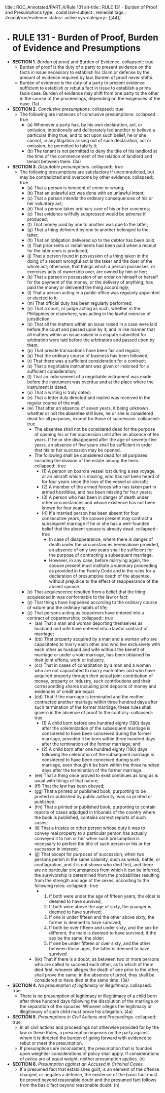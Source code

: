 title:: ROC_Annotated/PART_4/Rule 131
alt-title:: RULE 131 - Burden of Proof and Presumptions
type:: codal
law-subject:: remedial
tags:: #codal/roc/evidence
status:: active
sys-category:: [[44]]

- # RULE 131 - Burden of Proof, Burden of Evidence and Presumptions
- **SECTION 1.** *Burden of proof* and Burden of Evidence.
  collapsed:: true
	- Burden of proof is the duty of a party to present evidence on the facts in issue necessary to establish his claim or defense by the amount of evidence required by law. Burden of proof never shifts.
	- Burden of evidence is the duty of a party to present evidence sufficient to establish or rebut a fact in issue to establish a prima facie case. Burden of evidence may shift from one party to the other in the course of the proceedings, depending on the exigencies of the case. (1a)
- **SECTION 2.** *Conclusive presumptions.*
  collapsed:: true
	- The following are instances of conclusive presumptions:
	  collapsed:: true
		- (a) Whenever a party has, by his own declaration, act, or omission, intentionally and deliberately led another to believe a particular thing true, and to act upon such belief, he or she cannot, in any litigation arising out of such declaration, act or omission, be permitted to falsify it;
		- (b) The tenant is not permitted to deny the title of his landlord at the time of the commencement of the relation of landlord and tenant between them. (3a)
- **SECTION 3.** *Disputable presumptions.*
  collapsed:: true
	- The following presumptions are satisfactory if uncontradicted, but may be contradicted and overcome by other evidence:
	  collapsed:: true
		- (a) That a person is innocent of crime or wrong;
		- (b) That an unlawful act was done with an unlawful intent;
		- (c) That a person intends the ordinary consequences of his or her voluntary act;
		- (d) That a person takes ordinary care of his or her concerns;
		- (e) That evidence willfully suppressed would be adverse if produced;
		- (f) That money paid by one to another was due to the latter;
		- (g) That a thing delivered by one to another belonged to the latter;
		- (h) That an obligation delivered up to the debtor has been paid;
		- (i) That prior rents or installments had been paid when a receipt for the later ones is produced;
		- (j) That a person found in possession of a thing taken in the doing of a recent wrongful act is the taker and the doer of the whole act; otherwise, that things which a person possesses, or exercises acts of ownership over, are owned by him or her;
		- (k) That a person in possession of an order on himself or herself for the payment of the money, or the delivery of anything, has paid the money or delivered the thing accordingly;
		- (l) That a person acting in a public office was regularly appointed or elected to it;
		- (m) That official duty has been regularly performed;
		- (n) That a court, or judge acting as such, whether in the Philippines or elsewhere, was acting in the lawful exercise of jurisdiction;
		- (o) That all the matters within an issue raised in a case were laid before the court and passed upon by it; and in like manner that all matters within an issue raised in a dispute submitted for arbitration were laid before the arbitrators and passed upon by them;
		- (p) That private transactions have been fair and regular;
		- (q) That the ordinary course of business has been followed;
		- (r) That there was a sufficient consideration for a contract;
		- (s) That a negotiable instrument was given or indorsed for a sufficient consideration;
		- (t) That an indorsement of a negotiable instrument was made before the instrument was overdue and at the place where the instrument is dated;
		- (u) That a writing is truly dated;
		- (v) That a letter duly directed and mailed was received in the regular course of the mail;
		- (w) That after an absence of seven years, it being unknown whether or not the absentee still lives, he or she is considered dead for all purposes, except for those of succession.
		  collapsed:: true
			- The absentee shall not be considered dead for the purpose of opening his or her succession until after an absence of ten years. If he or she disappeared after the age of seventy-five years, an absence of five years shall be sufficient in order that his or her succession may be opened.
			- The following shall be considered dead for all purposes including the division of the estate among the heirs:
			  collapsed:: true
				- (1) A person on board a vessel lost during a sea voyage, or an aircraft which is missing, who has not been heard of for four years since the loss of the vessel or aircraft;
				- (2) A member of the armed forces who has taken part in armed hostilities, and has been missing for four years;
				- (3) A person who has been in danger of death under other circumstances and whose existence has not been known for four years;
				- (4) If a married person has been absent for four consecutive years, the spouse present may contract a subsequent marriage if he or she has a well-founded belief that the absent spouse is already dead.
				  collapsed:: true
					- In case of disappearance, where there is danger of death under the circumstances hereinabove provided, an absence of only two years shall be sufficient for the purpose of contracting a subsequent marriage.
					- However, in any case, before marrying again, the spouse present must institute a summary proceeding as provided in the Family Code and in the rules for a declaration of presumptive death of the absentee, without prejudice to the effect of reappearance of the absent spouse.
		- (x) That acquiescence resulted from a belief that the thing acquiesced in was conformable to the law or fact;
		- (y) That things have happened according to the ordinary course of nature and the ordinary habits of life;
		- (z) That persons acting as copartners have entered into a contract of copartnership;
		  collapsed:: true
			- (aa) That a man and woman deporting themselves as husband and wife have entered into a lawful contract of marriage;
			- (bb) That property acquired by a man and a woman who are capacitated to marry each other and who live exclusively with each other as husband and wife without the benefit of marriage or under a void marriage, has been obtained by their joint efforts, work or industry.
			- (cc) That in cases of cohabitation by a man and a woman who are not capacitated to marry each other and who have acquired property through their actual joint contribution of money, property or industry, such contributions and their corresponding shares including joint deposits of money and evidences of credit are equal.
			- (dd) That if the marriage is terminated and the mother contracted another marriage within three hundred days after such termination of the former marriage, these rules shall govern in the absence of proof to the contrary:
			  collapsed:: true
				- (1) A child born before one hundred eighty (180) days after the solemnization of the subsequent marriage is considered to have been conceived during the former marriage, provided it be born within three hundred days after the termination of the former marriage; and
				- (2) A child born after one hundred eighty (180) days following the celebration of the subsequent marriage is considered to have been conceived during such marriage, even though it be born within the three hundred days after the termination of the former marriage.
			- (ee) That a thing once proved to exist continues as long as is usual with things of that nature;
			- (ff) That the law has been obeyed;
			- (gg) That a printed or published book, purporting to be printed or published by public authority, was so printed or published;
			- (hh) That a printed or published book, purporting to contain reports of cases adjudged in tribunals of the country where the book is published, contains correct reports of such cases;
			- (ii) That a trustee or other person whose duty it was to convey real property to a particular person has actually conveyed it to him or her when such presumption is necessary to perfect the title of such person or his or her successor in interest;
			- (jj) That except for purposes of succession, when two persons perish in the same calamity, such as wreck, battle, or conflagration, and it is not shown who died first, and there are no particular circumstances from which it can be inferred, the survivorship is determined from the probabilities resulting from the strength and age of the sexes, according to the following rules:
			  collapsed:: true
				- 1. If both were under the age of fifteen years, the older is deemed to have survived;
				  2. If both were above the age of sixty, the younger is deemed to have survived;
				  3. If one is under fifteen and the other above sixty, the former is deemed to have survived;
				  4. If both be over fifteen and under sixty, and the sex be different, the male is deemed to have survived; if the sex be the same, the older;
				  5. If one be under fifteen or over sixty, and the other between those ages, the latter is deemed to have survived.
			- (kk) That if there is a doubt, as between two or more persons who are called to succeed each other, as to which of them died first, whoever alleges the death of one prior to the other, shall prove the same; in the absence of proof, they shall be considered to have died at the same time. (3a)
- **SECTION 4.** *No presumption of legitimacy or illegitimacy.*
  collapsed:: true
	- There is no presumption of legitimacy or illegitimacy of a child born after three hundred days following the dissolution of the marriage or the separation of the spouses. Whoever alleges the legitimacy or illegitimacy of such child must prove his allegation. (4a)
- **SECTION 5.** *Presumptions in Civil Actions and Proceedings.*
  collapsed:: true
	- In all civil actions and proceedings not otherwise provided for by the law or these Rules, a presumption imposes on the party against whom it is directed the burden of going forward with evidence to rebut or meet the presumption.
	- If presumptions are inconsistent, the presumption that is founded upon weightier considerations of policy shall apply. If considerations of policy are of equal weight, neither presumption applies. (n)
- **SECTION 6.** *Presumption against an Accused in Criminal Cases.*
	- If a presumed fact that establishes guilt, is an element of the offense charged, or negates a defense, the existence of the basic fact must be proved beyond reasonable doubt and the presumed fact follows from the basic fact beyond reasonable doubt. (n)
